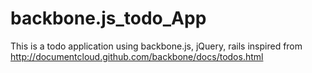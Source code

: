 backbone.js_todo_App
====================

This is a todo application using backbone.js, jQuery, rails inspired from http://documentcloud.github.com/backbone/docs/todos.html